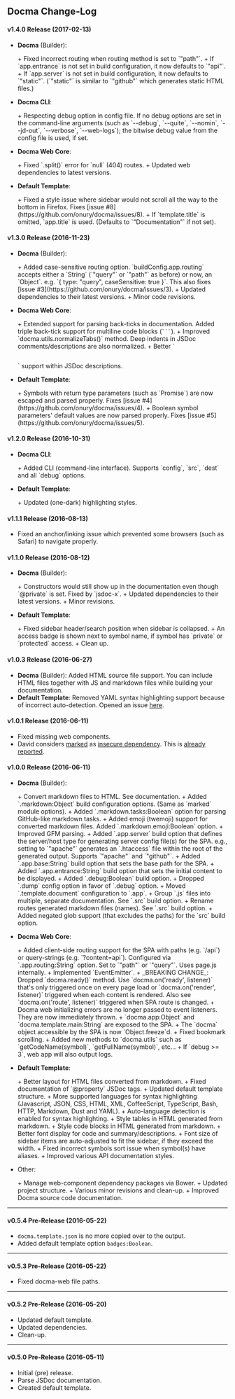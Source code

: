 ## Docma Change-Log

#### **v1.4.0** Release (2017-02-13)

- <p><b>Docma</b> (Builder):</p>
    + Fixed incorrect routing when routing method is set to `"path"`.
    + If `app.entrance` is not set in build configuration, it now defaults to `"api"`.
    + If `app.server` is not set in build configuration, it now defaults to `"static"`. (`"static"` is similar to `"github"` which generates static HTML files.)

- <p><b>Docma CLI</b>:</p>
    + Respecting debug option in config file. If no debug options are set in the command-line arguments (such as `--debug`, `--quite`, `--nomin`, `--jd-out`, `--verbose`, `--web-logs`); the bitwise debug value from the config file is used, if set.

- <p><b>Docma Web Core</b>:</p>
    + Fixed `.split()` error for `null` (404) routes.
    + Updated web dependencies to latest versions.

- <p><b>Default Template</b>:</p>
    + Fixed a style issue where sidebar would not scroll all the way to the bottom in Firefox. Fixes [issue #8](https://github.com/onury/docma/issues/8).
    + If `template.title` is omitted, `app.title` is used. (Defaults to `"Documentation"` if not set).

#### **v1.3.0** Release (2016-11-23)

- <p><b>Docma</b> (Builder):</p>
    + Added case-sensitive routing option. `buildConfig.app.routing` accepts either a `String` (`"query"` or `"path"` as before) or now, an `Object`. e.g. `{ type: "query", caseSensitive: true }`. This also fixes [issue #3](https://github.com/onury/docma/issues/3).
    + Updated dependencies to their latest versions.
    + Minor code revisions.

- <p><b>Docma Web Core</b>:</p>
    + Extended support for parsing back-ticks in documentation. Added triple back-tick support for multiline code blocks (<code>&#x60;&#x60;&#x60;</code>).
    + Improved `docma.utils.normalizeTabs()` method. Deep indents in JSDoc comments/descriptions are also normalized.
    + Better `<pre></pre>` support within JSDoc descriptions.

- <p><b>Default Template</b>:</p>
    + Symbols with return type parameters (such as `Promise<Array>`) are now escaped and parsed properly. Fixes [issue #4](https://github.com/onury/docma/issues/4).
    + Boolean symbol parameters' default values are now parsed properly. Fixes [issue #5](https://github.com/onury/docma/issues/5).

#### **v1.2.0** Release (2016-10-31)

- <p><b>Docma CLI</b>:</p>
    + Added CLI (command-line interface). Supports `config`, `src`, `dest` and all `debug` options.

- <p><b>Default Template</b>:</p>
    + Updated (one-dark) highlighting styles.

#### **v1.1.1** Release (2016-08-13)

- Fixed an anchor/linking issue which prevented some browsers (such as Safari) to navigate properly.

#### **v1.1.0** Release (2016-08-12)

- <p><b>Docma</b> (Builder):</p>
    + Constructors would still show up in the documentation even though `@private` is set. Fixed by `jsdoc-x`.
    + Updated dependencies to their latest versions.
    + Minor revisions.

- <p><b>Default Template</b>:</p>
    + Fixed sidebar header/search position when sidebar is collapsed.
    + An access badge is shown next to symbol name, if symbol has `private` or `protected` access.
    + Clean up.

#### **v1.0.3** Release (2016-06-27)

- **Docma** (Builder): Added HTML source file support. You can include HTML files together with JS and markdown files while building your documentation.
- **Default Template**: Removed YAML syntax highlighting support because of incorrect auto-detection. Opened an issue [here](https://github.com/isagalaev/highlight.js/issues/1213).

#### **v1.0.1** Release (2016-06-11)

- Fixed missing web components.
- David considers [marked][marked] as [insecure dependency][docma-david]. This is [already](https://nodesecurity.io/advisories/marked_content-injection) [reported](https://github.com/chjj/marked/pull/592).

#### **v1.0.0** Release (2016-06-11)

- <p><b>Docma</b> (Builder):</p>
    + Convert markdown files to HTML. See documentation.
    + Added `.markdown:Object` build configuration options. (Same as `marked` module options).
    + Added `.markdown.tasks:Boolean` option for parsing GitHub-like markdown tasks.
    + Added emoji (twemoji) support for converted markdown files. Added `.markdown.emoji:Boolean` option.
    + Improved GFM parsing.  
    + Added `.app.server` build option that defines the server/host type for generating server config file(s) for the SPA. e.g., setting to `"apache"` generates an `.htaccess` file within the root of the generated output. Supports `"apache"` and `"github"`.
    + Added `.app.base:String` build option that sets the base path for the SPA.
    + Added `.app.entrance:String` build option that sets the initial content to be displayed.
    + Added `.debug:Boolean` build option.
    + Dropped `.dump` config option in favor of `.debug` option.
    + Moved `.template.document` configuration to `.app`.
    + Group `.js` files into multiple, separate documentation. See `.src` build option.
    + Rename routes generated markdown files (names). See `.src` build option.
    + Added negated glob support (that excludes the paths) for the `src` build option.

- <p><b>Docma Web Core</b>:</p>
    + Added client-side routing support for the SPA with paths (e.g. `/api`) or query-strings (e.g. `?content=api`). Configured via `.app.routing:String` option. Set to `"path"` or `"query"`. Uses page.js internally.
    + Implemented `EventEmitter`.
    + _BREAKING CHANGE_: Dropped `docma.ready()` method. Use `docma.on('ready', listener)` that's only triggered once on every page load or `docma.on('render', listener)` triggered when each content is rendered. Also see `docma.on('route', listener)` triggered when SPA route is changed.
    + Docma web initializing errors are no longer passed to event listeners. They are now immediately thrown.
    + `docma.app:Object` and `docma.template.main:String` are exposed to the SPA.
    + The `docma` object accessible by the SPA is now `Object.freeze`d.
    + Fixed bookmark scrolling.
    + Added new methods to `docma.utils` such as `getCodeName(symbol)`, `getFullName(symbol)`, etc...
    + If `debug >= 3`, web app will also output logs.

- <p><b>Default Template</b>:</p>
    + Better layout for HTML files converted from markdown.
    + Fixed documentation of `@property` JSDoc tags.
    + Updated default template structure.
    + More supported languages for syntax highlighting (Javascript, JSON, CSS, HTML, XML, CoffeeScript, TypeScript, Bash, HTTP, Markdown, Dust and YAML).
    + Auto-language detection is enabled for syntax highlighting.
    + Style tables in HTML generated from markdown.
    + Style code blocks in HTML generated from markdown.
    + Better font display for code and summary/descriptions.
    + Font size of sidebar items are auto-adjusted to fit the sidebar, if they exceed the width.
    + Fixed incorrect symbols sort issue when symbol(s) have aliases.
    + Improved various API documentation styles.

- <p>Other:</p>
    + Manage web-component dependency packages via Bower.
    + Updated project structure.
    + Various minor revisions and clean-up.
    + Improved Docma source code documentation.

---

#### **v0.5.4** Pre-Release (2016-05-22)

- `docma.template.json` is no more copied over to the output.
- Added default template option `badges:Boolean`.

---

#### **v0.5.3** Pre-Release (2016-05-22)

- Fixed docma-web file paths.

---

#### **v0.5.2** Pre-Release (2016-05-20)

- Updated default template.
- Updated dependencies.
- Clean-up.

---

#### **v0.5.0** Pre-Release (2016-05-11)

- Initial (pre) release.
- Parse JSDoc documentation.
- Created default template.

[marked]:https://github.com/chjj/marked
[docma-david]:https://david-dm.org/onury/docma

